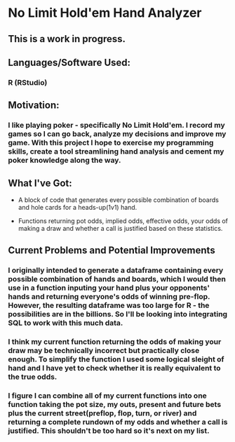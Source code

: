 # No Limit Hold'em Hand Analyzer

## This is a work in progress.

## Languages/Software Used:

### R (RStudio)

## Motivation:

### I like playing poker - specifically No Limit Hold'em. I record my games so I can go back, analyze my decisions and improve my game. With this project I hope to exercise my programming skills, create a tool streamlining hand analysis and cement my poker knowledge along the way.

## What I've Got:

- A block of code that generates every possible combination of boards and hole cards for a heads-up(1v1) hand.

- Functions returning pot odds, implied odds, effective odds, your odds of making a draw and whether a call is justified based on these statistics.

## Current Problems and Potential Improvements

### I originally intended to generate a dataframe containing every possible combination of hands and boards, which I would then use in a function inputing your hand plus your opponents' hands and returning everyone's odds of winning pre-flop. However, the resulting dataframe was too large for R - the possibilities are in the billions. So I'll be looking into integrating SQL to work with this much data.

### I think my current function returning the odds of making your draw may be technically incorrect but practically close enough. To simplify the function I used some logical sleight of hand and I have yet to check whether it is really equivalent to the true odds.

### I figure I can combine all of my current functions into one function taking the pot size, my outs, present and future bets plus the current street(preflop, flop, turn, or river) and returning a complete rundown of my odds and whether a call is justified. This shouldn't be too hard so it's next on my list.
